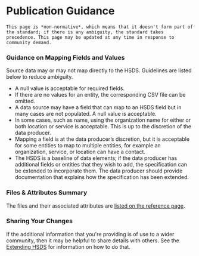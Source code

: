 Publication Guidance
====================

```{note}
This page is *non-normative*, which means that it doesn't form part of the standard; if there is any ambiguity, the standard takes precedence. This page may be updated at any time in response to community demand.
```

### Guidance on Mapping Fields and Values

Source data may or may not map directly to the HSDS. Guidelines are listed below to reduce ambiguity.

* A null value is acceptable for required fields.
* If there are no values for an entity, the corresponding CSV file can be omitted.
* A data source may have a field that can map to an HSDS field but in many cases are not populated. A null value is acceptable.
* In some cases, such as name, using the organization name for either or both location or service is acceptable. This is up to the discretion of the data producer.
* Mapping a field is at the data producer’s discretion, but it is acceptable for some entities to map to multiple entities, for example an organization, service, or location can have a contact.
* The HSDS is a baseline of data elements; if the data producer has additional fields or entities that they wish to add, the specification can be extended to incorporate them. The data producer should provide documentation that explains how the specification has been extended.

### Files & Attributes Summary

The files and their associated attributes are [listed on the reference page](reference.md).

### Sharing Your Changes

If the additional information that you're providing is of use to a wider community, then it may be helpful to share details with others. See the [Extending HSDS](extending.md) for information on how to do that. 
